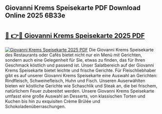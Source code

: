 ## Giovanni Krems Speisekarte PDF Download Online 2025 6B33e

# <h2><a href="http://gca2pjf.nevu.top/?p=Giovanni+Krems+Speisekarte">🔗 👉🔴 Giovanni Krems Speisekarte 2025 PDF</a></h2>

[![Giovanni Krems Speisekarte 2025 PDF](https://i.imgur.com/dBaPXMq.png)](http://gca2pjf.nevu.top/?p=Giovanni+Krems+Speisekarte)
Die Giovanni Krems Speisekarte des Restaurants oder Cafés bietet nicht nur ein Menü mit Gerichten, sondern auch eine Gelegenheit für Sie, etwas zu finden, das für Ihren Geschmack köstlich und passend ist. Unser Salatbereich auf der Giovanni Krems Speisekarte bietet leichte und frische Gerichte. Für Fleischliebhaber gibt es auf unserer Giovanni Krems Speisekarte eine Auswahl an Gerichten: Rindfleisch, Schweinefleisch, Huhn und Fisch. Unseren Auserwählten bieten wir köstliche Gerichte wie Schaschlik und Steak an, die bei frischem, natürlichem Feuer zubereitet werden. Unsere Giovanni Krems Speisekarte umfasst eine große Auswahl an Desserts, von klassischen Torten und Kuchen bis hin zu exquisiten Crème Brûlée und Schokoladenüberraschungen.
